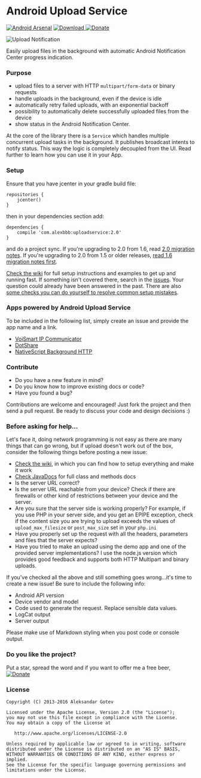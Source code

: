 Android Upload Service
======================

[![Android Arsenal](https://img.shields.io/badge/Android%20Arsenal-Android%20Upload%20Service-brightgreen.svg?style=flat)](http://android-arsenal.com/details/1/2161) [ ![Download](https://api.bintray.com/packages/alexbbb/maven/android-upload-service/images/download.svg) ](https://bintray.com/alexbbb/maven/android-upload-service/_latestVersion) [![Donate](https://www.paypalobjects.com/en_US/i/btn/btn_donate_SM.gif)](https://www.paypal.com/cgi-bin/webscr?cmd=_donations&business=alexgotev%40gmail%2ecom&lc=US&item_name=Android%20Upload%20Service&item_number=AndroidUploadService&currency_code=EUR&bn=PP%2dDonationsBF%3abtn_donate_SM%2egif%3aNonHosted)

![Upload Notification](http://alexbbb.github.io/android-upload-service/upload.gif)

Easily upload files in the background with automatic Android Notification Center progress indication.

### Purpose
* upload files to a server with HTTP `multipart/form-data` or binary requests
* handle uploads in the background, even if the device is idle
* automatically retry failed uploads, with an exponential backoff
* possibility to automatically delete successfully uploaded files from the device
* show status in the Android Notification Center.

At the core of the library there is a `Service` which handles multiple concurrent upload tasks in the background. It publishes broadcast intents to notify status. This way the logic is completely decoupled from the UI. Read further to learn how you can use it in your App.

### Setup <a name="setup"></a>
Ensure that you have jcenter in your gradle build file:
```
repositories {
    jcenter()
}
```
then in your dependencies section add:

```
dependencies {
    compile 'com.alexbbb:uploadservice:2.0'
}
```

and do a project sync. If you're upgrading to 2.0 from 1.6, read [2.0 migration notes](https://github.com/alexbbb/android-upload-service/releases/tag/2.0).
If you're upgrading to 2.0 from 1.5 or older releases, [read 1.6 migration notes first](https://github.com/alexbbb/android-upload-service/releases/tag/1.6).

[Check the wiki](https://github.com/alexbbb/android-upload-service/wiki) for full setup instructions and examples to get up and running fast. If something isn't covered there, search in the [issues](https://github.com/alexbbb/android-upload-service/issues). Your question could already have been answered in the past. There are also [some checks you can do yourself to resolve common setup mistakes](#help).

### Apps powered by Android Upload Service <a name="powered"></a>
To be included in the following list, simply create an issue and provide the app name and a link.

- [VoiSmart IP Communicator](https://play.google.com/store/apps/details?id=com.voismart.softphone)
- [DotShare](http://dot-share.com/index-en.html)
- [NativeScript Background HTTP](https://www.npmjs.com/package/nativescript-background-http)

### Contribute <a name="contribute"></a>
* Do you have a new feature in mind?
* Do you know how to improve existing docs or code?
* Have you found a bug?

Contributions are welcome and encouraged! Just fork the project and then send a pull request. Be ready to discuss your code and design decisions :)

### Before asking for help... <a name="help"></a>
Let's face it, doing network programming is not easy as there are many things that can go wrong, but if upload doesn't work out of the box, consider the following things before posting a new issue:
* [Check the wiki](https://github.com/alexbbb/android-upload-service/wiki), in which you can find how to setup everything and make it work
* [Check JavaDocs](http://alexbbb.github.io/android-upload-service/javadoc/) for full class and methods docs
* Is the server URL correct?
* Is the server URL reachable from your device? Check if there are firewalls or other kind of restrictions between your device and the server.
* Are you sure that the server side is working properly? For example, if you use PHP in your server side, and you get an EPIPE exception, check if the content size you are trying to upload exceeds the values of `upload_max_filesize` or `post_max_size` set in your `php.ini`
* Have you properly set up the request with all the headers, parameters and files that the server expects?
* Have you tried to make an upload using the demo app and one of the provided server implementations? I use the node.js version which provides good feedback and supports both HTTP Multipart and binary uploads.

If you've checked all the above and still something goes wrong...it's time to create a new issue! Be sure to include the following info:
* Android API version
* Device vendor and model
* Code used to generate the request. Replace sensible data values.
* LogCat output
* Server output

Please make use of Markdown styling when you post code or console output.

### Do you like the project? <a name="donate"></a>
Put a star, spread the word and if you want to offer me a free beer, [![Donate](https://www.paypalobjects.com/en_US/i/btn/btn_donate_SM.gif)](https://www.paypal.com/cgi-bin/webscr?cmd=_donations&business=alexgotev%40gmail%2ecom&lc=US&item_name=Android%20Upload%20Service&item_number=AndroidUploadService&currency_code=EUR&bn=PP%2dDonationsBF%3abtn_donate_SM%2egif%3aNonHosted)

### License <a name="license"></a>

    Copyright (C) 2013-2016 Aleksandar Gotev

    Licensed under the Apache License, Version 2.0 (the "License");
    you may not use this file except in compliance with the License.
    You may obtain a copy of the License at

       http://www.apache.org/licenses/LICENSE-2.0

    Unless required by applicable law or agreed to in writing, software
    distributed under the License is distributed on an "AS IS" BASIS,
    WITHOUT WARRANTIES OR CONDITIONS OF ANY KIND, either express or implied.
    See the License for the specific language governing permissions and
    limitations under the License.
